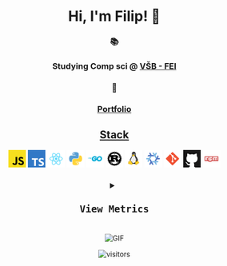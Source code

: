 <h1 align="center">Hi, I'm Filip! 👋</h1>

<h3 align="center">📚</h3>
<h3 align="center">Studying Comp sci @ <a href="https://www.fei.vsb.cz" target="_blank">VŠB - FEI</a></h3>
<h3 align="center">📝</h3>
<h3 align="center"><a href="https://www.fsikora.com">Portfolio</h3>

<h2 align="center">Stack</h2>  

<p align="center">
	<a title="JavaScript"><img height="35" src="https://raw.githubusercontent.com/edent/SuperTinyIcons/master/images/svg/javascript.svg"></a>
	<a title="TypeScript"><img height="35" src="https://raw.githubusercontent.com/edent/SuperTinyIcons/master/images/svg/typescript.svg"></a>
	<a title="React.js"><img height="35" src="https://raw.githubusercontent.com/edent/SuperTinyIcons/master/images/svg/react.svg"></a>
	<a title="Python"><img height="35" src="https://raw.githubusercontent.com/edent/SuperTinyIcons/master/images/svg/python.svg"></a>
	<a title="Go"><img height="35" src="https://raw.githubusercontent.com/edent/SuperTinyIcons/master/images/svg/go.svg"></a>
	<a title="Rust"><img height="35" src="https://raw.githubusercontent.com/edent/SuperTinyIcons/master/images/svg/rust.svg"></a>
	<a title="GNU/Linux"><img height="35" src="https://raw.githubusercontent.com/edent/SuperTinyIcons/master/images/svg/linux.svg"></a>
	<a title="NixOS"><img height="35" src="https://raw.githubusercontent.com/edent/SuperTinyIcons/master/images/svg/nixos.svg"></a>
	<a title="Git"><img height="35" src="https://raw.githubusercontent.com/edent/SuperTinyIcons/master/images/svg/git.svg"></a>
	<a title="GitHub"><img height="35" src="https://raw.githubusercontent.com/edent/SuperTinyIcons/master/images/svg/github.svg"></a>
	<a title="npm"><img height="35" src="https://raw.githubusercontent.com/edent/SuperTinyIcons/master/images/svg/npm.svg"></a>
</p>


<h3 align="center">
	<details> 
      	<summary>
        	<kbd><h3>View Metrics</h3><kbd>
      	</summary>
		</br>
    	<a href="https://github.com/vn7n24fzkq/github-profile-summary-cards">
			<img align="center" src="http://github-profile-summary-cards.vercel.app/api/cards/repos-per-language?username=TassiloBalbo&theme=tokyonight" alt="Filip's GitHub Stats" />
		</a>
		</br>
		</br>
		<a href="https://github.com/vn7n24fzkq/github-profile-summary-cards">
			<img align="center" src="http://github-profile-summary-cards.vercel.app/api/cards/stats?username=TassiloBalbo&theme=tokyonight" alt="Filip's GitHub Stats" />
		</a>
   </details>
</h3>

<p align="center">
	<img align="center" alt="GIF" src="https://media.giphy.com/media/ZVik7pBtu9dNS/giphy.gif" />
</p>

<p align="center">
	<img align="center" alt="visitors" src="https://visitor-badge.laobi.icu/badge?page_id=TassiloBalbo.TassiloBalbo" />
</p>
